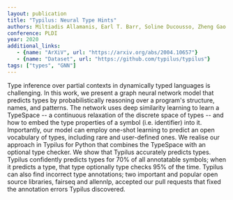 ```yaml
---
layout: publication
title: "Typilus: Neural Type Hints"
authors: Miltiadis Allamanis, Earl T. Barr, Soline Ducousso, Zheng Gao
conference: PLDI
year: 2020
additional_links:
   - {name: "ArXiV", url: "https://arxiv.org/abs/2004.10657"}
   - {name: "Dataset", url: "https://github.com/typilus/typilus"}
tags: ["types", "GNN"]
---
```

Type inference over partial contexts in dynamically typed languages is challenging. In this work, we present a graph neural network model that predicts types by probabilistically reasoning over a program's structure, names, and patterns. The network uses deep similarity learning to learn a TypeSpace -- a continuous relaxation of the discrete space of types -- and how to embed the type properties of a symbol (i.e. identifier) into it. Importantly, our model can employ one-shot learning to predict an open vocabulary of types, including rare and user-defined ones. We realise our approach in Typilus for Python that combines the TypeSpace with an optional type checker. We show that Typilus accurately predicts types. Typilus confidently predicts types for 70% of all annotatable symbols; when it predicts a type, that type optionally type checks 95% of the time. Typilus can also find incorrect type annotations; two important and popular open source libraries, fairseq and allennlp, accepted our pull requests that fixed the annotation errors Typilus discovered.

